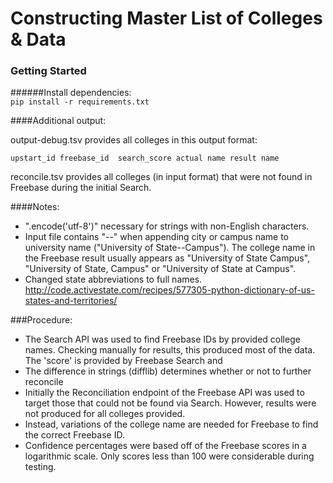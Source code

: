 Constructing Master List of Colleges & Data
=========================================

### Getting Started
######Install dependencies:  
`pip install -r requirements.txt`

####Additional output:

output-debug.tsv provides all colleges in this output format:

`upstart_id freebase_id  search_score actual name result name`

reconcile.tsv provides all colleges (in input format) that were not found in Freebase during the initial Search.

####Notes:
* ".encode('utf-8')" necessary for strings with non-English characters.
* Input file contains "--" when appending city or campus name to university name ("University of State--Campus"). The college name in the Freebase result usually appears as "University of State Campus", "University of State, Campus" or "University of State at Campus".
* Changed state abbreviations to full names. 
http://code.activestate.com/recipes/577305-python-dictionary-of-us-states-and-territories/

###Procedure:
* The Search API was used to find Freebase IDs by provided college names. Checking manually for results, this produced most of the data. The 'score' is provided by Freebase Search and 
* The difference in strings (difflib) determines whether or not to further reconcile
* Initially the Reconciliation endpoint of the Freebase API was used to target those that could not be found via Search. However, results were not produced for all colleges provided.
* Instead, variations of the college name are needed for Freebase to find the correct Freebase ID.
* Confidence percentages were based off of the Freebase scores in a logarithmic scale. Only scores less than 100 were considerable during testing. 

